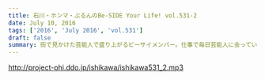 ```yaml
---
title: 石川・ホンマ・ぶるんのBe-SIDE Your Life! vol.531-2
date: July 10, 2016
tags: ['2016', 'July 2016', 'vol.531']
draft: false
summary: 街で見かけた芸能人で盛り上がるビーサイメンバー。仕事で毎日芸能人に会っているのに、街中で見かけるとテンションが上がるのは何故なんでしょうか。ISHII
---
```


http://project-phi.ddo.jp/ishikawa/ishikawa531_2.mp3